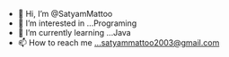 - 👋 Hi, I’m @SatyamMattoo
- 👀 I’m interested in ...Programing
- 🌱 I’m currently learning ...Java
- 📫 How to reach me ...satyammattoo2003@gmail.com

<!---
SatyamMattoo/SatyamMattoo is a ✨ special ✨ repository because its `README.md` (this file) appears on your GitHub profile.
You can click the Preview link to take a look at your changes.
--->
